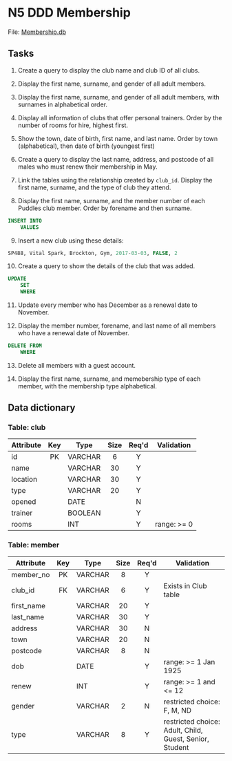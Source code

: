 # N5 DDD Membership


File: [Membership.db](assets/Membership.db "Download file")


## Tasks

1. Create a query to display the club name and club ID of all clubs.

2. Display the first name, surname, and gender of all adult members.

3. Display the first name, surname, and gender of all adult members, with surnames in alphabetical order.

4. Display all information of clubs that offer personal trainers.  Order by the number of rooms for hire, highest first.

5. Show the town, date of birth, first name, and last name.  Order by town (alphabetical), then date of birth (youngest first)

6. Create a query to display the last name, address, and postcode of all males who must renew their membership in May.

7. Link the tables using the relationship created by `club_id`.  Display the first name, surname, and the type of club they attend.

8. Display the first name, surname, and the member number of each Puddles club member.  Order by forename and then surname.


``` sql
INSERT INTO
    VALUES
```

9. Insert a new club using these details:
    
``` sql
SP488, Vital Spark, Brockton, Gym, 2017-03-03, FALSE, 2
```
 
10. Create a query to show the details of the club that was added.


``` sql
UPDATE
    SET
    WHERE
```

11. Update every member who has December as a renewal date to November.

12. Display the member number, forename, and last name of all members who have a renewal date of November.


``` sql
DELETE FROM
    WHERE
```

13. Delete all members with a guest account.

14. Display the first name, surname, and memebership type of each member, with the membership type alphabetical.


## Data dictionary

### Table: club

| Attribute | Key   | Type    | Size  | Req'd | Validation |
| --------- | :---: | ----    | :---: | :---: | ---------- |
| id        | PK    | VARCHAR | 6     | Y     |            |
| name      |       | VARCHAR | 30    | Y     |            |
| location  |       | VARCHAR | 30    | Y     |            |
| type      |       | VARCHAR | 20    | Y     |            |
| opened    |       | DATE    |       | N     |            |
| trainer   |       | BOOLEAN |       | Y     |            |
| rooms     |       | INT     |       | Y     | range: >= 0 |

### Table: member

| Attribute  | Key   | Type    | Size  | Req'd | Validation |
| ---------  | :---: | ----    | :---: | :---: | ---------- |
| member_no  | PK    | VARCHAR | 8     | Y     |            |
| club_id    | FK    | VARCHAR | 6     | Y     | Exists in Club table |
| first_name |       | VARCHAR | 20    | Y     |            |
| last_name  |       | VARCHAR | 30    | Y     |            |
| address    |       | VARCHAR | 30    | N     |            |
| town       |       | VARCHAR | 20    | N     |            |
| postcode   |       | VARCHAR | 8     | N     |            |
| dob        |       | DATE    |       | Y     | range: >= 1 Jan 1925 |
| renew      |       | INT     |       | Y     | range: >= 1 and <= 12 |
| gender     |       | VARCHAR | 2     | N     | restricted choice: F, M, ND |
| type       |       | VARCHAR | 8     | Y     | restricted choice: Adult, Child, Guest, Senior, Student  |
